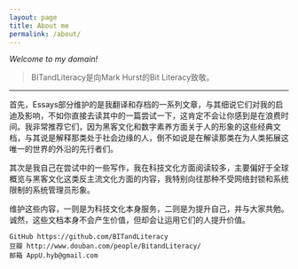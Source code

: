 ```yaml
---
layout: page
title: About me
permalink: /about/
---
```


*Welcome to my domain!*

> BITandLiteracy是向Mark Hurst的Bit Literacy致敬。

***

首先，Essays部分维护的是我翻译和存档的一系列文章，与其细说它们对我的启迪及影响，不如你直接去读其中的一篇尝试一下，这肯定不会让你感到是在浪费时间。我非常推荐它们，因为黑客文化和数字素养方面关于人的形象的这些经典文档，与其说是解释那类处于社会边缘的人，倒不如说是在解读那类在为人类拓展这唯一的世界的外沿的先行者们。

其次是我自己在尝试中的一些写作，我在科技文化方面阅读较多，主要偏好于全球概览与黑客文化这类反主流文化方面的内容，我特别向往那种不受网络封锁和系统限制的系统管理员形象。

维护这些内容，一则是为科技文化本身服务，二则是为提升自己，并与大家共勉。诚然，这些文档本身不会产生价值，但却会让运用它们的人提升价值。

<pre><code>GitHub https://github.com/BITandLiteracy
豆瓣 http://www.douban.com/people/BitandLiteracy/
邮箱 AppU.hyb@gmail.com
</code></pre>
